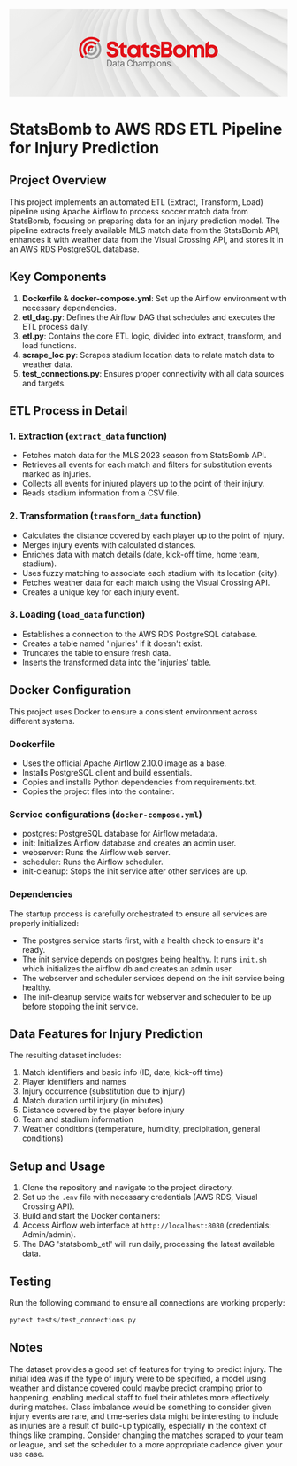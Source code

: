 ![SBbanner](images/statsbomb.png)

# StatsBomb to AWS RDS ETL Pipeline for Injury Prediction

## Project Overview

This project implements an automated ETL (Extract, Transform, Load) pipeline using Apache Airflow to process soccer match data from StatsBomb, focusing on preparing data for an injury prediction model. The pipeline extracts freely available MLS match data from the StatsBomb API, enhances it with weather data from the Visual Crossing API, and stores it in an AWS RDS PostgreSQL database.

## Key Components

1. **Dockerfile & docker-compose.yml**: Set up the Airflow environment with necessary dependencies.
2. **etl_dag.py**: Defines the Airflow DAG that schedules and executes the ETL process daily.
3. **etl.py**: Contains the core ETL logic, divided into extract, transform, and load functions.
4. **scrape_loc.py**: Scrapes stadium location data to relate match data to weather data.
5. **test_connections.py**: Ensures proper connectivity with all data sources and targets.

## ETL Process in Detail

### 1. Extraction (`extract_data` function)
- Fetches match data for the MLS 2023 season from StatsBomb API.
- Retrieves all events for each match and filters for substitution events marked as injuries.
- Collects all events for injured players up to the point of their injury.
- Reads stadium information from a CSV file.

### 2. Transformation (`transform_data` function)
- Calculates the distance covered by each player up to the point of injury.
- Merges injury events with calculated distances.
- Enriches data with match details (date, kick-off time, home team, stadium).
- Uses fuzzy matching to associate each stadium with its location (city).
- Fetches weather data for each match using the Visual Crossing API.
- Creates a unique key for each injury event.

### 3. Loading (`load_data` function)
- Establishes a connection to the AWS RDS PostgreSQL database.
- Creates a table named 'injuries' if it doesn't exist.
- Truncates the table to ensure fresh data.
- Inserts the transformed data into the 'injuries' table.

## Docker Configuration

This project uses Docker to ensure a consistent environment across different systems.

### Dockerfile
- Uses the official Apache Airflow 2.10.0 image as a base.
- Installs PostgreSQL client and build essentials.
- Copies and installs Python dependencies from requirements.txt.
- Copies the project files into the container.

### Service configurations (`docker-compose.yml`)
- postgres: PostgreSQL database for Airflow metadata.
- init: Initializes Airflow database and creates an admin user.
- webserver: Runs the Airflow web server.
- scheduler: Runs the Airflow scheduler.
- init-cleanup: Stops the init service after other services are up.

### Dependencies
The startup process is carefully orchestrated to ensure all services are properly initialized:

- The postgres service starts first, with a health check to ensure it's ready.
- The init service depends on postgres being healthy. It runs `init.sh` which initializes the airflow db and creates an admin user.
- The webserver and scheduler services depend on the init service being healthy.
- The init-cleanup service waits for webserver and scheduler to be up before stopping the init service.

## Data Features for Injury Prediction

The resulting dataset includes:

1. Match identifiers and basic info (ID, date, kick-off time)
2. Player identifiers and names
3. Injury occurrence (substitution due to injury)
4. Match duration until injury (in minutes)
5. Distance covered by the player before injury
6. Team and stadium information
7. Weather conditions (temperature, humidity, precipitation, general conditions)

## Setup and Usage

1. Clone the repository and navigate to the project directory.
2. Set up the `.env` file with necessary credentials (AWS RDS, Visual Crossing API).
3. Build and start the Docker containers:
4. Access Airflow web interface at `http://localhost:8080` (credentials: Admin/admin).
5. The DAG 'statsbomb_etl' will run daily, processing the latest available data.


## Testing

Run the following command to ensure all connections are working properly:
```python
pytest tests/test_connections.py
```

## Notes

The dataset provides a good set of features for trying to predict injury. The initial idea was if the type of injury were to be specified, a model using weather and distance covered could maybe predict cramping prior to happening, enabling medical staff to fuel their athletes more effectively during matches. Class imbalance would be something to consider given injury events are rare, and time-series data might be interesting to include as injuries are a result of build-up typically, especially in the context of things like cramping. Consider changing the matches scraped to your team or league, and set the scheduler to a more appropriate cadence given your use case.